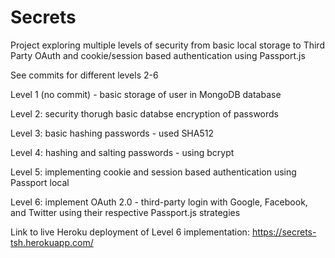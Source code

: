 # Secrets
Project exploring multiple levels of security from basic local storage to Third Party OAuth and cookie/session based authentication using Passport.js 

See commits for different levels 2-6 

Level 1 (no commit) - basic storage of user in MongoDB database

Level 2: security thorugh basic databse encryption of passwords 

Level 3: basic hashing passwords - used SHA512 

Level 4: hashing and salting passwords - using bcrypt

Level 5: implementing cookie and session based authentication using Passport local 

Level 6: implement OAuth 2.0 - third-party login with Google, Facebook, and Twitter using their respective Passport.js strategies 

Link to live Heroku deployment of Level 6 implementation:
https://secrets-tsh.herokuapp.com/
